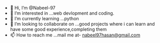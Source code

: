 - 👋 Hi, I’m @Nabeel-97
- 👀 I’m interested in ...web devlopment and coding.
- 🌱 I’m currently learning ...python
- 💞️ I’m looking to collaborate on ...good projects where i can learn and have some good experience,completing them
- 📫 How to reach me ...mail me at- nabeel97hasan@gmail.com

<!---
Nabeel-97/Nabeel-97 is a ✨ special ✨ repository because its `README.md` (this file) appears on your GitHub profile.
You can click the Preview link to take a look at your changes.
--->
